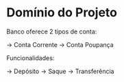 # Domínio do Projeto

Banco oferece 2 tipos de conta:

-> Conta Corrente
-> Conta Poupança

Funcionalidades:

-> Depósito
-> Saque
-> Transferência

